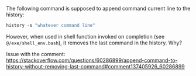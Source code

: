 
The following command is supposed to append command current line to the history:

```s
history -s "whatever command line"
```

However, when used in shell function invoked on completion (see `@/exe/shell_env.bash`),
it removes the last command in the history. Why?

Issue with the comment:
https://stackoverflow.com/questions/60286899/append-command-to-history-without-removing-last-command#comment137405926_60286899
